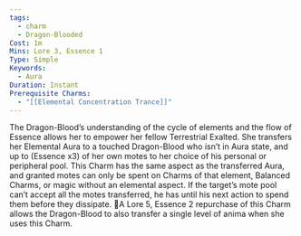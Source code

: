 ```yaml
---
tags:
  - charm
  - Dragon-Blooded
Cost: 1m
Mins: Lore 3, Essence 1
Type: Simple
Keywords:
  - Aura
Duration: Instant
Prerequisite Charms:
  - "[[Elemental Concentration Trance]]"
---
```

The Dragon-Blood’s understanding of the cycle of elements and the flow of Essence allows her to empower her fellow Terrestrial Exalted. She transfers her Elemental Aura to a touched Dragon-Blood who isn’t in Aura state, and up to (Essence x3) of her own motes to her choice of his personal or peripheral pool. This Charm has the same aspect as the transferred Aura, and granted motes can only be spent on Charms of that element, Balanced Charms, or magic without an elemental aspect. If the target’s mote pool can’t accept all the motes transferred, he has until his next action to spend them before they dissipate. A Lore 5, Essence 2 repurchase of this Charm allows the Dragon-Blood to also transfer a single level of anima when she uses this Charm.